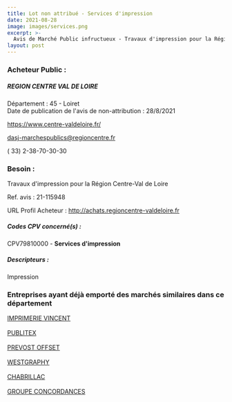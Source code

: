 ```yaml
---
title: Lot non attribué - Services d'impression
date: 2021-08-28
image: images/services.png
excerpt: >-
  Avis de Marché Public infructueux - Travaux d'impression pour la Région Centre-Val de Loire
layout: post
---
```


### Acheteur Public :
##### REGION CENTRE VAL DE LOIRE
Département : 45 - Loiret<br/>
Date de publication de l'avis de non-attribution : 28/8/2021


https://www.centre-valdeloire.fr/

dasj-marchespublics@regioncentre.fr

( 33) 2-38-70-30-30
### Besoin :

Travaux d'impression pour la Région Centre-Val de Loire

Ref. avis : 21-115948

URL Profil Acheteur : http://achats.regioncentre-valdeloire.fr

##### Codes CPV concerné(s) :
CPV79810000 - **Services d'impression** <br/>

##### Descripteurs :
Impression <br/>

### Entreprises ayant déjà emporté des marchés similaires dans ce département
<a href="/entreprise-544/siren-301222931">IMPRIMERIE VINCENT</a><br/><br/>
<a href="/entreprise-544/siren-305304784">PUBLITEX</a><br/><br/>
<a href="/entreprise-550/siren-351567144">PREVOST OFFSET</a><br/><br/>
<a href="/entreprise-553/siren-390659449">WESTGRAPHY</a><br/><br/>
<a href="/entreprise-573/siren-590800173">CHABRILLAC</a><br/><br/>
<a href="/entreprise-580/siren-828567354">GROUPE CONCORDANCES</a><br/><br/>

